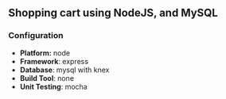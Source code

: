 ## Shopping cart using NodeJS, and MySQL

### Configuration
- **Platform:** node
- **Framework**: express
- **Database**: mysql with knex
- **Build Tool**: none
- **Unit Testing**: mocha